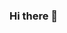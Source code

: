 ### Hi there 👋

<!--
**SwiftyProgrammer690/SwiftyProgrammer690** is a ✨ _special_ ✨ repository because its `README.md` (this file) appears on your GitHub profile.

Here are some ideas to get you started:

- 🔭 I’m currently working on css animations and builiding websites and apps.
- 🌱 I’m currently learning JavaScript
- 📫 How to reach me: swaritchoudhari.p.s.y@gmail.com
- 😄 Pronouns: Kid who Codes
- ⚡ Fun fact: I am a state chess champion!
-->
